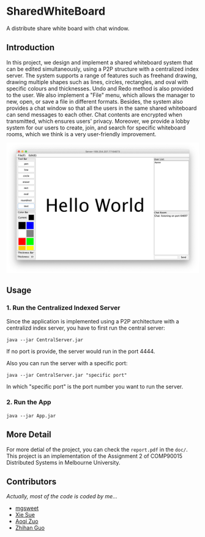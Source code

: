 # SharedWhiteBoard
A distribute share white board with chat window.

## Introduction

In this project, we design and implement a shared whiteboard system that can be edited simultaneously, using a P2P structure with a centralized index server. The system supports a range of features such as freehand drawing, drawing multiple shapes such as lines, circles, rectangles, and oval with specific colours and thicknesses. Undo and Redo method is also provided to the user. We also implement a "File" menu, which allows the manager to new, open, or save a file in different formats. Besides, the system also provides a chat window so that all the users in the same shared whiteboard can send messages to each other. Chat contents are encrypted when transmitted, which ensures users' privacy. Moreover, we provide a lobby system for our users to create, join, and search for specific whiteboard rooms, which we think is a very user-friendly improvement.

![wb](whiteboard.png)

## Usage

### 1. Run the Centralized Indexed Server

Since the application is implemented using a P2P architecture with a centralizd index server, you have to first run the central server:

```
java --jar CentralServer.jar

```

If no port is provide, the server would run in the port 4444.

Also you can run the server with a specific port:

```
java --jar CentralServer.jar "specific port"
```

In which "specific port" is the port number you want to run the server.

### 2. Run the App

```
java --jar App.jar
```

## More Detail

For more detial of the project, you can check the `report.pdf` in the `doc/`.  This project is an implementation of the Assignment 2 of COMP90015 Distributed Systems in Melbourne University. 

## Contributors

*Actually, most of the code is coded by me...*

- [mgsweet](mgsweet.com)
- [Xie Sue](https://github.com/SueXie)
- [Aoqi Zuo](https://github.com/aoqiz)
- [Zhihan Guo](https://github.com/zhihan97)







